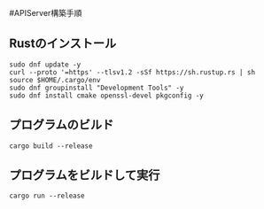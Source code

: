 #APIServer構築手順
## Rustのインストール
```
sudo dnf update -y
curl --proto '=https' --tlsv1.2 -sSf https://sh.rustup.rs | sh
source $HOME/.cargo/env
sudo dnf groupinstall "Development Tools" -y
sudo dnf install cmake openssl-devel pkgconfig -y
```

## プログラムのビルド
```
cargo build --release
```
## プログラムをビルドして実行
```
cargo run --release
```
